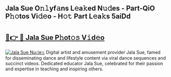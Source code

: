 ## Jala Sue O𝚗𝚕yf𝚊ns L𝚎a𝚔ed N𝚞𝚍es - Part-QiO P𝚑𝚘tos Vi𝚍𝚎o - H𝚘𝚝 Part L𝚎a𝚔s 5aiDd

# <h2><a href="http://kf00cpg.oniu.top/?m=Jala+Sue">🔗👉 🔴 Jala Sue P𝚑ot𝚘𝚜 V𝚒d𝚎o</a></h2>

[![Jala Sue Nu𝚍e𝚜](https://i.imgur.com/0qMVB7G.gif)](http://kf00cpg.oniu.top/?m=Jala+Sue)
Digital artist and amusement provider Jala Sue, famed for disseminating dance and lifestyle content via viral dance sequences and succinct videos. Dedicated educator Jala Sue, celebrated for their passion and expertise in teaching and inspiring others.  
